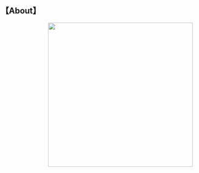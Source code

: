## 【About】

<img align='right' src="https://github-readme-stats.vercel.app/api?username=hackxc&count_private=true&show_icons=true" width="380">
